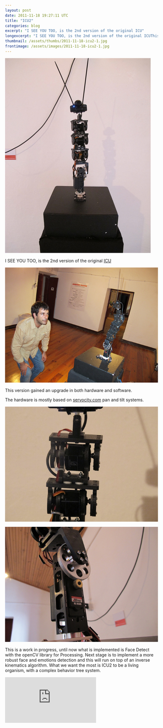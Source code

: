 ```yaml
---
layout: post
date: 2011-11-18 19:27:11 UTC
title: "ICU2"
categories: blog
excerpt: "I SEE YOU TOO, is the 2nd version of the original ICU"
longexcerpt: "I SEE YOU TOO, is the 2nd version of the original ICUThis version gained an upgrade in both hardware and software."
thumbnail: /assets/thumbs/2011-11-18-icu2-1.jpg
frontimage: /assets/images/2011-11-18-icu2-1.jpg
---
```


![](/assets/images/2011-11-18-icu2-1.jpg)

I SEE YOU TOO, is the 2nd version of the original <a href="http://lab.guilhermemartins.net/2010/07/20/icu/">ICU</a>

![](/assets/images/2011-11-18-icu2-2.jpg)

This version gained an upgrade in both hardware and software.

The hardware is mostly based on <a href="http://servocity.com">servocity.com</a> pan and tilt systems.

![](/assets/images/2011-11-18-icu2-3.jpg)

![](/assets/images/2011-11-18-icu2-4.jpg)

This is a work in progress, until now what is implemented is Face Detect with the openCV library for Processing.
Next stage is to implement a more robust face and emotions detection and this will run on top of an inverse kinematics algorithm. What we want the most is ICU2 to be a living organism, with a complex behavior tree system.

<div class="video-container"><iframe src="http://www.youtube.com/embed/rmqp3KA0PeM" frameborder="0" allowfullscreen></iframe></div>
 
